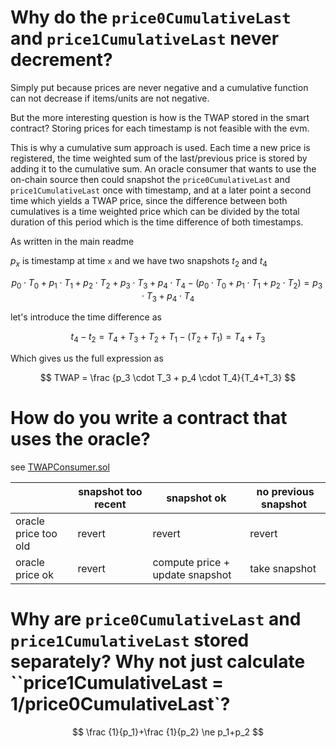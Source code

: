 # Why do the `price0CumulativeLast` and `price1CumulativeLast` never decrement?

Simply put because prices are never negative and a cumulative function can not decrease if items/units are not negative.

But the more interesting question is how is the TWAP stored in the smart contract? Storing prices for each timestamp is not feasible with the evm.

This is why a cumulative sum approach is used. Each time a new price is registered, the time weighted sum of the last/previous price is stored by adding it to the cumulative sum. An oracle consumer that wants to use the on-chain source then could snapshot the `price0CumulativeLast` and `price1CumulativeLast` once with timestamp, and at a later point a second time which yields a TWAP price, since the difference between both cumulatives is a time weighted price which can be divided by the total duration of this period which is the time difference of both timestamps.

As written in the main readme

$p_x$ is timestamp at time `x` and we have two snapshots $t_2$ and $t_4$

$$
p_0 \cdot T_0 + p_1 \cdot T_1 + p_2 \cdot T_2 + p_3 \cdot T_3 + p_4 \cdot T_4 - (p_0 \cdot T_0 + p_1 \cdot T_1 + p_2 \cdot T_2) = p_3 \cdot T_3 + p_4 \cdot T_4
$$

let's introduce the time difference as

$$
t_4-t_2 = T_4+T_3+T_2+T_1 - (T_2+T_1) = T_4+T_3
$$

Which gives us the full expression as

$$
TWAP = \frac {p_3 \cdot T_3 + p_4 \cdot T_4}{T_4+T_3}
$$

# How do you write a contract that uses the oracle?

see [TWAPConsumer.sol](../src/TWAPConsumer.sol)

|                      | snapshot too recent | snapshot ok                     | no previous snapshot  |
| -------------------- | ------------------- | ------------------------------- | --------------------- |
| oracle price too old | revert              | revert                          | revert                |
| oracle price ok      | revert              | compute price + update snapshot | take snapshot         |

# Why are `price0CumulativeLast` and `price1CumulativeLast` stored separately? Why not just calculate ``price1CumulativeLast = 1/price0CumulativeLast`?

$$
\frac {1}{p_1}+\frac {1}{p_2} \ne p_1+p_2
$$
